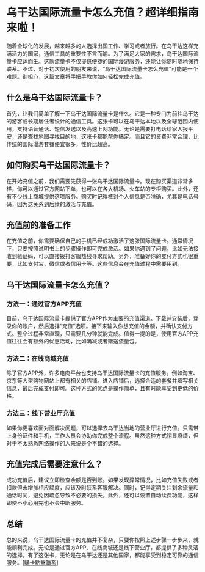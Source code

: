 # 乌干达国际流量卡怎么充值？超详细指南来啦！

随着全球化的发展，越来越多的人选择出国工作、学习或者旅行。在乌干达这样充满活力的国家，通信工具的重要性不言而喻。为了满足大家的需求，乌干达国际流量卡应运而生。这款流量卡不仅提供便捷的国际漫游服务，还能让你随时随地保持联系。不过，对于初次使用的朋友来说，“乌干达国际流量卡怎么充值”可能是一个难题。别担心，这篇文章将手把手教你如何轻松完成充值。

## 什么是乌干达国际流量卡？

首先，让我们简单了解一下乌干达国际流量卡是什么。它是一种专门为前往乌干达的游客或长期居住者设计的通信工具。这张卡可以在乌干达本地以及全球范围内使用，支持语音通话、短信发送以及高速上网功能。无论是需要打电话给家人报平安，还是查找地图寻找目的地，这张卡都能帮你搞定。而且它的资费非常合理，比传统的国际漫游套餐便宜很多，性价比超高。

## 如何购买乌干达国际流量卡？

在开始充值之前，我们需要先获得一张乌干达国际流量卡。现在购买渠道非常多样，你可以通过官方网站下单，也可以在各大机场、火车站的专柜购买。此外，还有不少线上商城提供这项服务。购买时记得核对个人信息是否准确，尤其是电话号码，因为这关系到后续的激活与充值。

## 充值前的准备工作

在充值之前，你需要确保自己的手机已经成功激活了这张国际流量卡。通常情况下，只要按照说明书上的步骤操作即可完成激活。如果你遇到了问题，比如无法接收到验证码，可以直接拨打客服热线寻求帮助。另外，准备好你的支付方式也很重要，比如支付宝、微信或者信用卡等。这些信息会在充值过程中需要用到。

## 乌干达国际流量卡怎么充值？

### 方法一：通过官方APP充值

目前，乌干达国际流量卡提供了官方APP作为主要的充值渠道。下载并安装后，登录你的账户，然后选择“充值”选项。接下来输入你想充值的金额，并确认支付方式。整个过程非常直观，只需要几分钟就能完成。值得一提的是，使用官方APP充值往往会有额外的优惠活动，比如满减或者赠送流量包。

### 方法二：在线商城充值

除了官方APP外，许多电商平台也支持乌干达国际流量卡的充值服务。例如淘宝、京东等大型购物网站上都有相关的店铺。进入店铺后，选择合适的套餐并填写相关信息，最后完成支付即可。这种方式的优点是操作简单，且有时能享受到更低的价格。

### 方法三：线下营业厅充值

如果你更喜欢面对面解决问题，可以选择去乌干达当地的营业厅进行充值。只需带上身份证件和手机，工作人员会协助你完成整个流程。虽然这种方式稍显麻烦，但对于不太熟悉网络操作的人来说是个不错的选择。

## 充值完成后需要注意什么？

成功充值后，建议立即检查余额是否到账。如果发现异常情况，比如充值失败或者扣款但未增加相应额度，应该及时联系客服解决。同时，记得定期关注剩余流量和通话时间，避免因疏忽导致不必要的损失。此外，还可以设置自动续费功能，这样即使不小心用完也不会中断服务。

## 总结

总的来说，乌干达国际流量卡的充值并不复杂，只要你按照上述步骤一步步来，就能顺利完成。无论是通过官方APP、在线商城还是线下营业厅，都提供了多种灵活的选择。有了这张卡，无论是在乌干达还是其他国家，都能享受到稳定可靠的通信服务。[[購卡點擊聯系](https://t.me/s/esim1088)]